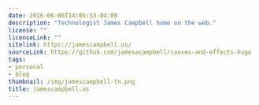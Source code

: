 ```yaml
---
date: 2016-06-06T14:05:53-04:00
description: "Technologist James Campbell home on the web."
license: ""
licenseLink: ""
sitelink: https://jamescampbell.us/
sourceLink: https://github.com/jamesacampbell/causes-and-effects-hugo
tags:
- personal
- blog
thumbnail: /img/jamescampbell-tn.png
title: jamescampbell.us
---
```



